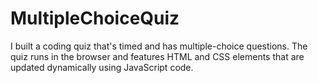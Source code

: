 # MultipleChoiceQuiz
I built a coding quiz that's timed and has multiple-choice questions. The quiz runs in the browser and features HTML and CSS elements that are updated dynamically using JavaScript code. 
